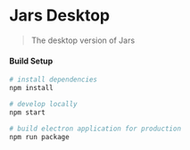 # Jars Desktop

> The desktop version of Jars

#### Build Setup

``` bash
# install dependencies
npm install

# develop locally
npm start

# build electron application for production
npm run package

```
